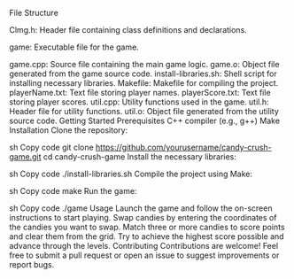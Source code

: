 File Structure

Clmg.h: Header file containing class definitions and declarations.

game: Executable file for the game.

game.cpp: Source file containing the main game logic.
game.o: Object file generated from the game source code.
install-libraries.sh: Shell script for installing necessary libraries.
Makefile: Makefile for compiling the project.
playerName.txt: Text file storing player names.
playerScore.txt: Text file storing player scores.
util.cpp: Utility functions used in the game.
util.h: Header file for utility functions.
util.o: Object file generated from the utility source code.
Getting Started
Prerequisites
C++ compiler (e.g., g++)
Make
Installation
Clone the repository:

sh
Copy code
git clone https://github.com/yourusername/candy-crush-game.git
cd candy-crush-game
Install the necessary libraries:

sh
Copy code
./install-libraries.sh
Compile the project using Make:

sh
Copy code
make
Run the game:

sh
Copy code
./game
Usage
Launch the game and follow the on-screen instructions to start playing.
Swap candies by entering the coordinates of the candies you want to swap.
Match three or more candies to score points and clear them from the grid.
Try to achieve the highest score possible and advance through the levels.
Contributing
Contributions are welcome! Feel free to submit a pull request or open an issue to suggest improvements or report bugs.
